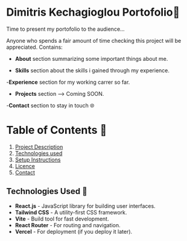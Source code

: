 # Dimitris Kechagioglou Portofolio💼
Time to present my portofolio to the audience... 

Anyone who spends a fair amount of time checking this project will be appreciated.
Contains:
- **About** section summarizing some important things about me. 

- **Skills** section about the skills i gained through my experience. 

-**Experience** section for my working carrer so far. 

- **Projects** section --> Coming SOON.

-**Contact** section to stay in touch 🌐

# Table of Contents 🚀
1. [Project Description](#project-description)
2. [Technologies used](#technologies-used)
3. [Setup Instructions](#setup-instructions)
4. [Licence](#licence)
5. [Contact](#contact)


## Technologies Used 🔧

- **React.js** - JavaScript library for building user interfaces.
- **Tailwind CSS** - A utility-first CSS framework.
- **Vite** - Build tool for fast development.
- **React Router** - For routing and navigation.
- **Vercel** - For deployment (if you deploy it later).



